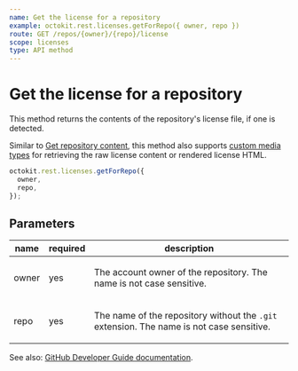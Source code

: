 ```yaml
---
name: Get the license for a repository
example: octokit.rest.licenses.getForRepo({ owner, repo })
route: GET /repos/{owner}/{repo}/license
scope: licenses
type: API method
---
```


# Get the license for a repository

This method returns the contents of the repository's license file, if one is detected.

Similar to [Get repository content](https://docs.github.com/rest/repos/contents#get-repository-content), this method also supports [custom media types](https://docs.github.com/rest/overview/media-types) for retrieving the raw license content or rendered license HTML.

```js
octokit.rest.licenses.getForRepo({
  owner,
  repo,
});
```

## Parameters

<table>
  <thead>
    <tr>
      <th>name</th>
      <th>required</th>
      <th>description</th>
    </tr>
  </thead>
  <tbody>
    <tr><td>owner</td><td>yes</td><td>

The account owner of the repository. The name is not case sensitive.

</td></tr>
<tr><td>repo</td><td>yes</td><td>

The name of the repository without the `.git` extension. The name is not case sensitive.

</td></tr>
  </tbody>
</table>

See also: [GitHub Developer Guide documentation](https://docs.github.com/rest/licenses/licenses#get-the-license-for-a-repository).
